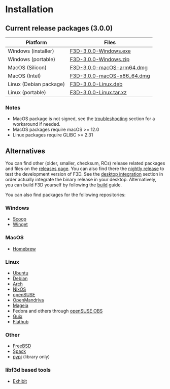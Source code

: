 # Installation

## Current release packages (3.0.0)

| Platform               | Files                                                                                                                       |
| ---------------------- | --------------------------------------------------------------------------------------------------------------------------- |
| Windows (installer)    | [F3D-3.0.0-Windows.exe](https://github.com/f3d-app/f3d/releases/download/v3.0.0/F3D-3.0.0-Windows-x86_64-raytracing.exe)    |
| Windows (portable)     | [F3D-3.0.0-Windows.zip](https://github.com/f3d-app/f3d/releases/download/v3.0.0/F3D-3.0.0-Windows-x86_64-raytracing.zip)    |
| MacOS (Silicon)        | [F3D-3.0.0-macOS-arm64.dmg](https://github.com/f3d-app/f3d/releases/download/v3.0.0/F3D-3.0.0-macOS-arm64-raytracing.dmg)   |
| MacOS (Intel)          | [F3D-3.0.0-macOS-x86_64.dmg](https://github.com/f3d-app/f3d/releases/download/v3.0.0/F3D-3.0.0-macOS-x86_64-raytracing.dmg) |
| Linux (Debian package) | [F3D-3.0.0-Linux.deb](https://github.com/f3d-app/f3d/releases/download/v3.0.0/F3D-3.0.0-Linux-x86_64-raytracing.deb)        |
| Linux (portable)       | [F3D-3.0.0-Linux.tar.xz](https://github.com/f3d-app/f3d/releases/download/v3.0.0/F3D-3.0.0-Linux-x86_64-raytracing.tar.xz)  |

### Notes

- MacOS package is not signed, see the [troubleshooting](LIMITATIONS_AND_TROUBLESHOOTING.md#macos) section for a workaround if needed.
- MacOS packages require macOS >= 12.0
- Linux packages require GLIBC >= 2.31

## Alternatives

You can find other (older, smaller, checksum, RCs) release related packages and files on the [releases page](https://github.com/f3d-app/f3d/releases).
You can also find there the [nightly release](https://github.com/f3d-app/f3d/releases/tag/nightly) to test the development version of F3D.
See the [desktop integration](DESKTOP_INTEGRATION.md) section in order actually integrate the binary release in your desktop.
Alternatively, you can build F3D yourself by following the [build](../dev/BUILD.md) guide.

You can also find packages for the following repositories:

### Windows

- [Scoop](https://scoop.sh/#/apps?q=f3d&s=0&d=1&o=true)
- [Winget](https://winstall.app/apps/f3d-app.f3d)

### MacOS

- [Homebrew](https://formulae.brew.sh/formula/f3d)

### Linux

- [Ubuntu](https://packages.ubuntu.com/search?keywords=f3d&searchon=names&exact=1&suite=all&section=all)
- [Debian](https://packages.debian.org/search?keywords=f3d&searchon=names&exact=1&suite=all&section=all)
- [Arch](https://archlinux.org/packages/extra/x86_64/f3d/)
- [NixOS](https://search.nixos.org/packages?query=f3d)
- [openSUSE](https://software.opensuse.org/package/f3d)
- [OpenMandriva](https://github.com/OpenMandrivaAssociation/f3d)
- [Mageia](https://madb.mageialinux-online.org/show?distribution=cauldron&architecture=x86_64&rpm=f3d&repo=&group=&page=)
- Fedora and others through [openSUSE OBS](https://build.opensuse.org/package/show/home:AndnoVember:F3D/f3d)
- [Guix](https://packages.guix.gnu.org/packages/f3d/)
- [Flathub](https://flathub.org/apps/details/io.github.f3d_app.f3d)

### Other

- [FreeBSD](https://cgit.freebsd.org/ports/tree/graphics/f3d)
- [Spack](https://packages.spack.io/package.html?name=f3d)
- [pypi](https://pypi.org/project/f3d/) (library only)

### libf3d based tools

- [Exhibit](https://flathub.org/apps/io.github.nokse22.Exhibit)
